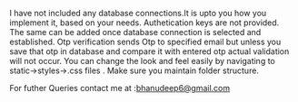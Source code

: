 I have not included any database connections.It is upto you how you implement it, based on your needs.
Authetication keys are not provided. The same can be added once database connection is selected and established.
Otp verification sends Otp to specified email but unless you save that otp in database and compare it with entered otp actual validation will not occur. 
You can change the look and feel easily by navigating to static->styles->.css files .
Make sure you maintain folder structure.

For futher Queries contact me at :bhanudeep6@gmail.com
